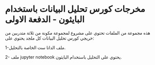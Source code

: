 
# مخرجات كورس تحليل البيانات باستخدام البايثون - الدفعة الاولى
هذه مجموعة من الملفات تحتوي على مشروع لمجموعة  مكونة من ثلاثة متدربين من خريجي كورس تحليل البيانات كل ملجد يحتوي على:

1-ملف الداتا ست الخاصة بالتحليل.


2- ملف jupyter notebook  يحتوي  على التحليل باستخدام البايثون.
